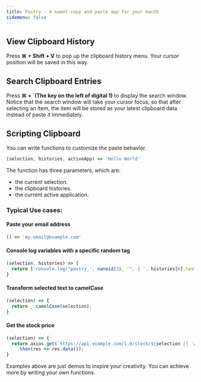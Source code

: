 ```yaml
---
title: Pastry - A sweet copy and paste app for your macOS
sidemenu: false
---
```


## View Clipboard History

Press **⌘ + Shift + V** to pop up the clipboard history menu. Your cursor position will be saved in this way.

## Search Clipboard Entries

Press **⌘ + \`(The key on the left of digital 1)** to display the search window. Notice that the search window will take your cursor focus, so that after selecting an item, the item will be stored as your latest clipboard data instead of paste it immediately.

## Scripting Clipboard

You can write functions to customize the paste behavior.


```jsx | pure
(selection, histories, activeApp) => 'Hello World'

```

The function has three parameters, which are:

- the current selection.
- the clipboard histories.
- the current active application.

### Typical Use cases:

#### Paste your email address

```jsx | pure
() => 'my-email@example.com'

```
#### Console log variables with a specific random tag

```jsx | pure
(selection, histories) => {
  return ['console.log("pastry_', nanoid(3), '", { ', histories[0].text, ' });'].join('');
}
```

#### Transform selected text to camelCase

```jsx | pure
(selection) => {
  return _.camelCase(selection);
}
```
#### Get the stock price

```jsx | pure
(selection) => {
  return axios.get(`https://api.example.com/1.0/stock/${selection || 'aapl'}/price`)
    .then(res => res.data());
}
```
Examples above are just demos to inspire your creativity. You can achieve more by writing your own functions.